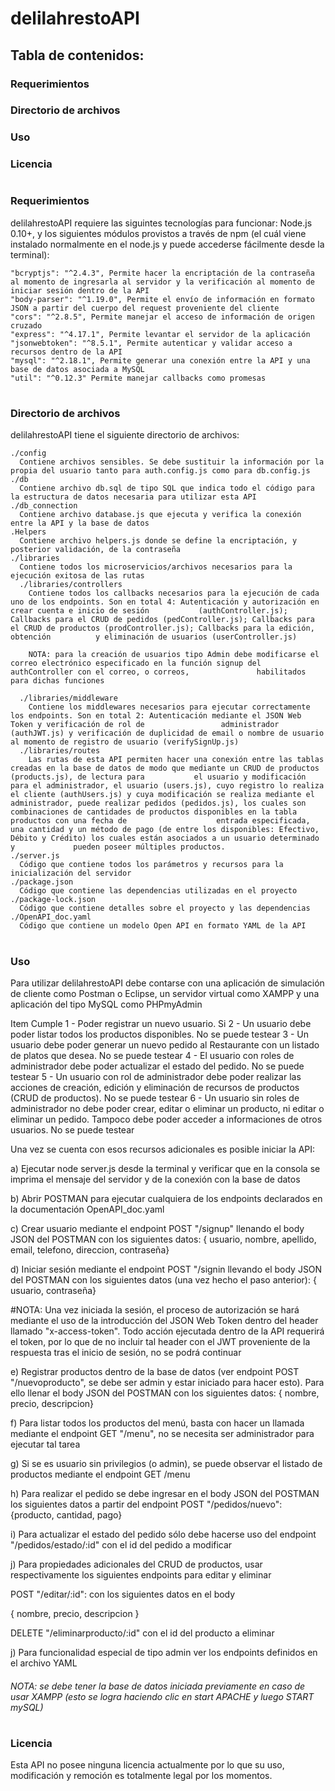# delilahrestoAPI

## Tabla de contenidos:
### Requerimientos
### Directorio de archivos
### Uso
### Licencia
#
### Requerimientos
delilahrestoAPI requiere las siguintes tecnologías para funcionar: Node.js 0.10+, y los siguientes módulos provistos a través de npm (el cuál viene instalado normalmente en el node.js y puede accederse fácilmente desde la terminal): 
    
    "bcryptjs": "^2.4.3", Permite hacer la encriptación de la contraseña al momento de ingresarla al servidor y la verificación al momento de iniciar sesión dentro de la API
    "body-parser": "^1.19.0", Permite el envío de información en formato JSON a partir del cuerpo del request proveniente del cliente
    "cors": "^2.8.5", Permite manejar el acceso de información de origen cruzado
    "express": "^4.17.1", Permite levantar el servidor de la aplicación
    "jsonwebtoken": "^8.5.1", Permite autenticar y validar acceso a recursos dentro de la API
    "mysql": "^2.18.1", Permite generar una conexión entre la API y una base de datos asociada a MySQL
    "util": "^0.12.3" Permite manejar callbacks como promesas

#
### Directorio de archivos
delilahrestoAPI tiene el siguiente directorio de archivos:

    ./config
      Contiene archivos sensibles. Se debe sustituir la información por la propia del usuario tanto para auth.config.js como para db.config.js
    ./db
      Contiene archivo db.sql de tipo SQL que indica todo el código para la estructura de datos necesaria para utilizar esta API
    ./db_connection
      Contiene archivo database.js que ejecuta y verifica la conexión entre la API y la base de datos
    .Helpers
      Contiene archivo helpers.js donde se define la encriptación, y posterior validación, de la contraseña
    ./libraries
      Contiene todos los microservicios/archivos necesarios para la ejecución exitosa de las rutas
      ./libraries/controllers
        Contiene todos los callbacks necesarios para la ejecución de cada uno de los endpoints. Son en total 4: Autenticación y autorización en crear cuenta e inicio de sesión           (authController.js); Callbacks para el CRUD de pedidos (pedController.js); Callbacks para el CRUD de productos (prodController.js); Callbacks para la edición, obtención          y eliminación de usuarios (userController.js)
        
        NOTA: para la creación de usuarios tipo Admin debe modificarse el correo electrónico especificado en la función signup del authController con el correo, o correos,               habilitados para dichas funciones
        
      ./libraries/middleware
        Contiene los middlewares necesarios para ejecutar correctamente los endpoints. Son en total 2: Autenticación mediante el JSON Web Token y verificación de rol de                 administrador (authJWT.js) y verificación de duplicidad de email o nombre de usuario al momento de registro de usuario (verifySignUp.js)
      ./libraries/routes
        Las rutas de esta API permiten hacer una conexión entre las tablas creadas en la base de datos de modo que mediante un CRUD de productos (products.js), de lectura para           el usuario y modificación para el administrador, el usuario (users.js), cuyo registro lo realiza el cliente (authUsers.js) y cuya modificación se realiza mediante el             administrador, puede realizar pedidos (pedidos.js), los cuales son combinaciones de cantidades de productos disponibles en la tabla productos con una fecha de                    entrada especificada, una cantidad y un método de pago (de entre los disponibles: Efectivo, Débito y Crédito) los cuales están asociados a un usuario determinado y             pueden poseer múltiples productos.
    ./server.js
      Código que contiene todos los parámetros y recursos para la inicialización del servidor
    ./package.json
      Código que contiene las dependencias utilizadas en el proyecto
    ./package-lock.json
      Código que contiene detalles sobre el proyecto y las dependencias
    ./OpenAPI_doc.yaml
      Código que contiene un modelo Open API en formato YAML de la API

#
### Uso
Para utilizar delilahrestoAPI debe contarse con una aplicación de simulación de cliente como Postman o Eclipse, un servidor virtual como XAMPP y una aplicación del tipo MySQL como PHPmyAdmin


Item	Cumple
1 - Poder registrar un nuevo usuario.	Si
2 - Un usuario debe poder listar todos los productos disponibles.	No se puede testear
3 - Un usuario debe poder generar un nuevo pedido al Restaurante con un listado de platos que desea.	No se puede testear
4 - El usuario con roles de administrador debe poder actualizar el estado del pedido.	No se puede testear
5 - Un usuario con rol de administrador debe poder realizar las acciones de creación, edición y eliminación de recursos de productos (CRUD de productos).	No se puede testear
6 - Un usuario sin roles de administrador no debe poder crear, editar o eliminar un producto, ni editar o eliminar un pedido. Tampoco debe poder acceder a informaciones de otros usuarios.	No se puede testear

Una vez se cuenta con esos recursos adicionales es posible iniciar la API:
  
  a) Ejecutar node server.js desde la terminal y verificar que en la consola se imprima el mensaje del servidor y de la conexión con la base de datos
  
  b) Abrir POSTMAN para ejecutar cualquiera de los endpoints declarados en la documentación OpenAPI_doc.yaml
  
  c) Crear usuario mediante el endpoint POST "/signup" llenando el body JSON del POSTMAN con los siguientes datos:
       { usuario,
        nombre,
        apellido,
        email,
        telefono,
        direccion,
        contraseña}
  
  d) Iniciar sesión mediante el endpoint POST "/signin llevando el body JSON del POSTMAN con los siguientes datos (una vez hecho el paso anterior):
      { usuario,
        contraseña}
  
  #NOTA: Una vez iniciada la sesión, el proceso de autorización se hará mediante el uso de la introducción del JSON Web Token dentro del header llamado "x-access-token". Todo acción ejecutada dentro de la API requerirá el token, por lo que de no incluir tal header con el JWT proveniente de la respuesta tras el inicio de sesión, no se podrá continuar
  
  e) Registrar productos dentro de la base de datos (ver endpoint POST "/nuevoproducto", se debe ser admin y estar iniciado para hacer esto). Para ello llenar el body JSON del POSTMAN con los siguientes datos:
       { nombre,
        precio,
        descripcion}
  
  f) Para listar todos los productos del menú, basta con hacer un llamada mediante el endpoint GET "/menu", no se necesita ser administrador para ejecutar tal tarea
  
  g) Si se es usuario sin privilegios (o admin), se puede observar el listado de productos mediante el endpoint GET /menu
  
  h) Para realizar el pedido se debe ingresar en el body JSON del POSTMAN los siguientes datos a partir del endpoint POST "/pedidos/nuevo":
      {producto, 
      cantidad, 
      pago}
  
  i) Para actualizar el estado del pedido sólo debe hacerse uso del endpoint "/pedidos/estado/:id" con el id del pedido a modificar
  
  j) Para propiedades adicionales del CRUD de productos, usar respectivamente los siguientes endpoints para editar y eliminar
  
  
  POST "/editar/:id": con los siguientes datos en el body
  
  {
        nombre,
        precio,
        descripcion
  }
  
  DELETE "/eliminarproducto/:id" con el id del producto a eliminar
  
  
  
  j) Para funcionalidad especial de tipo admin ver los endpoints definidos en el archivo YAML
  
  ###### NOTA: se debe tener la base de datos iniciada previamente en caso de usar XAMPP (esto se logra haciendo clic en start APACHE y luego START mySQL)
  
#
### Licencia
Esta API no posee ninguna licencia actualmente por lo que su uso, modificación y remoción es totalmente legal por los momentos.
